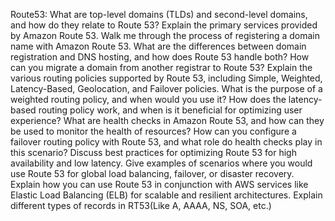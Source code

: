 Route53:
  What are top-level domains (TLDs) and second-level domains, and how do they relate to Route 53?
  Explain the primary services provided by Amazon Route 53.
  Walk me through the process of registering a domain name with Amazon Route 53.
  What are the differences between domain registration and DNS hosting, and how does Route 53 handle both?
  How can you migrate a domain from another registrar to Route 53?
  Explain the various routing policies supported by Route 53, including Simple, Weighted, Latency-Based, Geolocation, and Failover policies.
  What is the purpose of a weighted routing policy, and when would you use it?
  How does the latency-based routing policy work, and when is it beneficial for optimizing user experience?
  What are health checks in Amazon Route 53, and how can they be used to monitor the health of resources?
  How can you configure a failover routing policy with Route 53, and what role do health checks play in this scenario?
  Discuss best practices for optimizing Route 53 for high availability and low latency.
  Give examples of scenarios where you would use Route 53 for global load balancing, failover, or disaster recovery.
  Explain how you can use Route 53 in conjunction with AWS services like Elastic Load Balancing (ELB) for scalable and resilient architectures.
  Explain different types of records in RT53(Like A, AAAA, NS, SOA, etc.)
